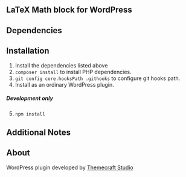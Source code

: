 LaTeX Math block for WordPress
-----------------------------

## Dependencies

## Installation
1. Install the dependencies listed above
2. `composer install` to install PHP dependencies.
3. `git config core.hooksPath .githooks` to configure git hooks path. 
4. Install as an ordinary WordPress plugin.

##### Development only
5. `npm install`

## Additional Notes


## About
WordPress plugin developed by [Themecraft Studio](https://themecraft.studio)
